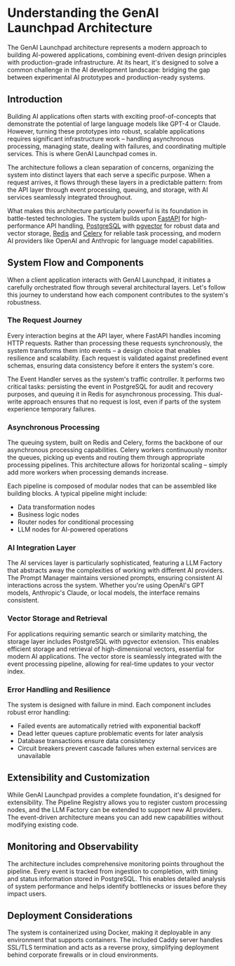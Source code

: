 # Understanding the GenAI Launchpad Architecture

The GenAI Launchpad architecture represents a modern approach to building AI-powered applications, combining event-driven design principles with production-grade infrastructure. At its heart, it's designed to solve a common challenge in the AI development landscape: bridging the gap between experimental AI prototypes and production-ready systems.

## Introduction

Building AI applications often starts with exciting proof-of-concepts that demonstrate the potential of large language models like GPT-4 or Claude. However, turning these prototypes into robust, scalable applications requires significant infrastructure work – handling asynchronous processing, managing state, dealing with failures, and coordinating multiple services. This is where GenAI Launchpad comes in.

The architecture follows a clean separation of concerns, organizing the system into distinct layers that each serve a specific purpose. When a request arrives, it flows through these layers in a predictable pattern: from the API layer through event processing, queuing, and storage, with AI services seamlessly integrated throughout.

What makes this architecture particularly powerful is its foundation in battle-tested technologies. The system builds upon [FastAPI](https://fastapi.tiangolo.com/) for high-performance API handling, [PostgreSQL](https://www.postgresql.org/) with [pgvector](https://github.com/pgvector/pgvector) for robust data and vector storage, [Redis](https://redis.io/) and [Celery](https://docs.celeryq.dev/) for reliable task processing, and modern AI providers like OpenAI and Anthropic for language model capabilities.

## System Flow and Components

When a client application interacts with GenAI Launchpad, it initiates a carefully orchestrated flow through several architectural layers. Let's follow this journey to understand how each component contributes to the system's robustness.

### The Request Journey

Every interaction begins at the API layer, where FastAPI handles incoming HTTP requests. Rather than processing these requests synchronously, the system transforms them into events – a design choice that enables resilience and scalability. Each request is validated against predefined event schemas, ensuring data consistency before it enters the system's core.

The Event Handler serves as the system's traffic controller. It performs two critical tasks: persisting the event in PostgreSQL for audit and recovery purposes, and queuing it in Redis for asynchronous processing. This dual-write approach ensures that no request is lost, even if parts of the system experience temporary failures.

### Asynchronous Processing

The queuing system, built on Redis and Celery, forms the backbone of our asynchronous processing capabilities. Celery workers continuously monitor the queues, picking up events and routing them through appropriate processing pipelines. This architecture allows for horizontal scaling – simply add more workers when processing demands increase.

Each pipeline is composed of modular nodes that can be assembled like building blocks. A typical pipeline might include:

- Data transformation nodes
- Business logic nodes
- Router nodes for conditional processing
- LLM nodes for AI-powered operations

### AI Integration Layer

The AI services layer is particularly sophisticated, featuring a LLM Factory that abstracts away the complexities of working with different AI providers. The Prompt Manager maintains versioned prompts, ensuring consistent AI interactions across the system. Whether you're using OpenAI's GPT models, Anthropic's Claude, or local models, the interface remains consistent.

### Vector Storage and Retrieval

For applications requiring semantic search or similarity matching, the storage layer includes PostgreSQL with pgvector extension. This enables efficient storage and retrieval of high-dimensional vectors, essential for modern AI applications. The vector store is seamlessly integrated with the event processing pipeline, allowing for real-time updates to your vector index.

### Error Handling and Resilience

The system is designed with failure in mind. Each component includes robust error handling:

- Failed events are automatically retried with exponential backoff
- Dead letter queues capture problematic events for later analysis
- Database transactions ensure data consistency
- Circuit breakers prevent cascade failures when external services are unavailable

## Extensibility and Customization

While GenAI Launchpad provides a complete foundation, it's designed for extensibility. The Pipeline Registry allows you to register custom processing nodes, and the LLM Factory can be extended to support new AI providers. The event-driven architecture means you can add new capabilities without modifying existing code.

## Monitoring and Observability

The architecture includes comprehensive monitoring points throughout the pipeline. Every event is tracked from ingestion to completion, with timing and status information stored in PostgreSQL. This enables detailed analysis of system performance and helps identify bottlenecks or issues before they impact users.

## Deployment Considerations

The system is containerized using Docker, making it deployable in any environment that supports containers. The included Caddy server handles SSL/TLS termination and acts as a reverse proxy, simplifying deployment behind corporate firewalls or in cloud environments.
